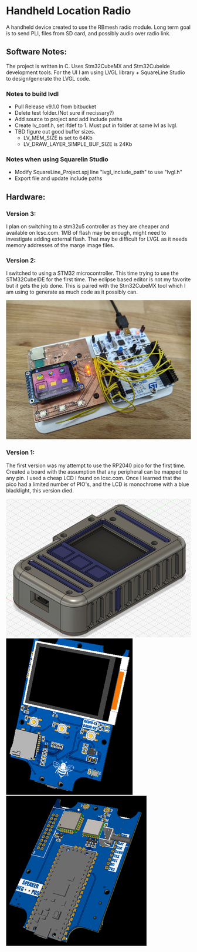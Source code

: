 # Handheld Location Radio

A handheld device created to use the RBmesh radio module. Long term goal is to send PLI, files from SD card, and possibly audio over radio link.

## Software Notes:

The project is written in C. Uses Stm32CubeMX and Stm32CubeIde development tools. For the UI I am using LVGL library + SquareLine Studio to design/generate the LVGL code.

### Notes to build lvdl
- Pull Release v9.1.0 from bitbucket
- Delete test folder.(Not sure if necissary?)
- Add source to project and add include paths
- Create lv_conf.h, set ifdef to 1. Must put in folder at same lvl as lvgl.
- TBD figure out good buffer sizes. 
	- LV_MEM_SIZE is set to 64Kb
	- LV_DRAW_LAYER_SIMPLE_BUF_SIZE is 24Kb

### Notes when using Squarelin Studio
- Modify SquareLine_Project.spj line "lvgl_include_path" to use "lvgl.h"
- Export file and update include paths

## Hardware:

### Version 3:

I plan on switching to a stm32u5 controller as they are cheaper and available on lcsc.com. 1MB of flash may be enough, might need to investigate adding external flash. That may be difficult for LVGL as it needs memory addresses of the marge image files.

### Version 2:

I switched to using a STM32 microcontroller. This time trying to use the STM32CubeIDE for the first time. The eclipse based editor is not my favorite but it gets the job done. This is paired with the Stm32CubeMX tool which I am using to generate as much code as it possibly can.

![Alt text](resources/pcb-v2.jpg?raw=true "Custom PCB")

### Version 1:

The first version was my attempt to use the RP2040 pico for the first time. Created a board with the assumption that any peripheral can be mapped to any pin. I used a cheap LCD I found on lcsc.com. Once I learned that the pico had a limited number of PIO's, and the LCD is monochrome with a blue blacklight, this version died.

![Alt text](resources/handheld-v1.png?raw=true "Enclosure")
![Alt text](resources/pcb-v1-front.png?raw=true "PCB Front")
![Alt text](resources/pcb-v1-back.png?raw=true "PCB Back")

